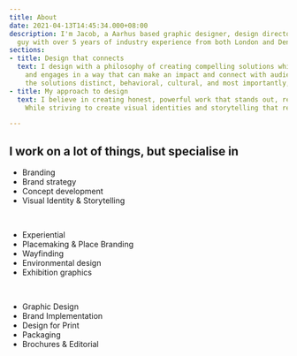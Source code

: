 ```yaml
---
title: About
date: 2021-04-13T14:45:34.000+08:00
description: I'm Jacob, a Aarhus based graphic designer, design director and nice
  guy with over 5 years of industry experience from both London and Denmark.
sections:
- title: Design that connects
  text: I design with a philosophy of creating compelling solutions which excites
    and engages in a way that can make an impact and connect with audiences. Making
    the solutions distinct, behavioral, cultural, and most importantly, memorable.​​​
- title: My approach to design
  text: I believe in creating honest, powerful work that stands out, resonates and is driven by purpose. Committing to thorough research that uncover the story and what distinguishes a business, organisation or product.
    While striving to create visual identities and storytelling that reflects a brands personality, brings the environments in the spaces where we live and move to life and makes audience engage.

---
```


## I work on a lot of things, but specialise in

- Branding
- Brand strategy
- Concept development
- Visual Identity & Storytelling

<br />

- Experiential
- Placemaking & Place Branding
- Wayfinding
- Environmental design
- Exhibition graphics

<br />

- Graphic Design
- Brand Implementation
- Design for Print
- Packaging
- Brochures & Editorial
